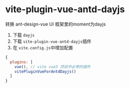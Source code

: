 # vite-plugin-vue-antd-dayjs

转换 ant-design-vue UI 框架里的moment为dayjs

1. 下载 `dayjs`
2. 下载 `vite-plugin-vue-antd-dayjs`插件
3. 在 `vite.config.js`中增加配置

```js
{
  plugins: [
    vue(), // vite vue3 项目中必带的插件
    vitePluginVueForAntdDayjs()
  ]
}
```
